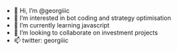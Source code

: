 - 👋 Hi, I’m @georgiiic
- 👀 I’m interested in bot coding and strategy optimisation
- 🌱 I’m currently learning javascript
- 💞️ I’m looking to collaborate on investment projects
- 📫 twitter: georgiiic

<!---
georgiiic/georgiiic is a ✨ special ✨ repository because its `README.md` (this file) appears on your GitHub profile.
You can click the Preview link to take a look at your changes.
--->
